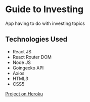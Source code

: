 # Guide to Investing

App having to do with investing topics

## Technologies Used

* React JS
* React Router DOM
* Node JS
* Goingecko API
* Axios
* HTML3
* CSS5
  
[Project on Heroku](https://guide-to-investing.herokuapp.com/)